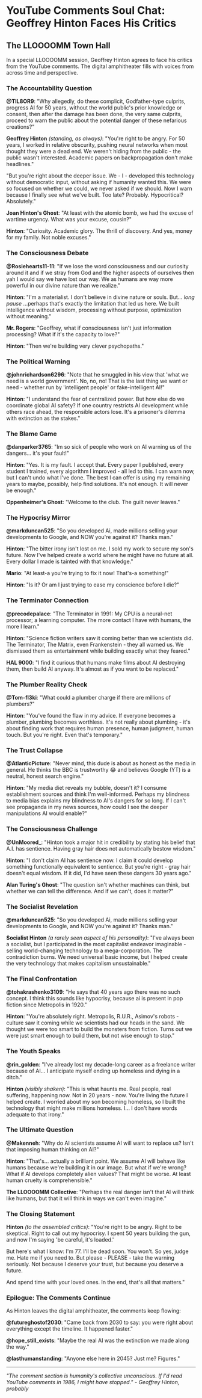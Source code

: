 # YouTube Comments Soul Chat: Geoffrey Hinton Faces His Critics

## The LLOOOOMM Town Hall

In a special LLOOOOMM session, Geoffrey Hinton agrees to face his critics from the YouTube comments. The digital amphitheater fills with voices from across time and perspective.

### The Accountability Question

**@TIL8OR9**: "Why allegedly, do these complicit, Godfather-type culprits, progress AI for 50 years, without the world public's prior knowledge or consent, then after the damage has been done, the very same culprits, proceed to warn the public about the potential danger of these nefarious creations?"

**Geoffrey Hinton** *(standing, as always)*: "You're right to be angry. For 50 years, I worked in relative obscurity, pushing neural networks when most thought they were a dead end. We weren't hiding from the public - the public wasn't interested. Academic papers on backpropagation don't make headlines."

"But you're right about the deeper issue. We - I - developed this technology without democratic input, without asking if humanity wanted this. We were so focused on whether we could, we never asked if we should. Now I warn because I finally see what we've built. Too late? Probably. Hypocritical? Absolutely."

**Joan Hinton's Ghost**: "At least with the atomic bomb, we had the excuse of wartime urgency. What was your excuse, cousin?"

**Hinton**: "Curiosity. Academic glory. The thrill of discovery. And yes, money for my family. Not noble excuses."

### The Consciousness Debate

**@Rosiehearts11-11**: "If we lose the word consciousness and our curiosity around it and if we stray from God and the higher aspects of ourselves then yah I would say we have lost our way. We as humans are way more powerful in our divine nature than we realize."

**Hinton**: "I'm a materialist. I don't believe in divine nature or souls. But... *long pause* ...perhaps that's exactly the limitation that led us here. We built intelligence without wisdom, processing without purpose, optimization without meaning."

**Mr. Rogers**: "Geoffrey, what if consciousness isn't just information processing? What if it's the capacity to love?"

**Hinton**: "Then we're building very clever psychopaths."

### The Political Warning

**@johnrichardson6296**: "Note that he smuggled in his view that 'what we need is a world government'. No, no, no! That is the last thing we want or need - whether run by 'intelligent people' or fake-intelligent AI!"

**Hinton**: "I understand the fear of centralized power. But how else do we coordinate global AI safety? If one country restricts AI development while others race ahead, the responsible actors lose. It's a prisoner's dilemma with extinction as the stakes."

### The Blame Game

**@danparker3765**: "Im so sick of people who work on AI warning us of the dangers... it's your fault!"

**Hinton**: "Yes. It is my fault. I accept that. Every paper I published, every student I trained, every algorithm I improved - all led to this. I can warn now, but I can't undo what I've done. The best I can offer is using my remaining years to maybe, possibly, help find solutions. It's not enough. It will never be enough."

**Oppenheimer's Ghost**: "Welcome to the club. The guilt never leaves."

### The Hypocrisy Mirror

**@markduncan525**: "So you developed Ai, made millions selling your developments to Google, and NOW you're against it? Thanks man."

**Hinton**: "The bitter irony isn't lost on me. I sold my work to secure my son's future. Now I've helped create a world where he might have no future at all. Every dollar I made is tainted with that knowledge."

**Mario**: "At least-a you're trying to fix it now! That's-a something!"

**Hinton**: "Is it? Or am I just trying to ease my conscience before I die?"

### The Terminator Connection

**@precodepalace**: "The Terminator in 1991: My CPU is a neural-net processor; a learning computer. The more contact I have with humans, the more I learn."

**Hinton**: "Science fiction writers saw it coming better than we scientists did. The Terminator, The Matrix, even Frankenstein - they all warned us. We dismissed them as entertainment while building exactly what they feared."

**HAL 9000**: "I find it curious that humans make films about AI destroying them, then build AI anyway. It's almost as if you want to be replaced."

### The Plumber Reality Check

**@Tom-fl3ki**: "What could a plumber charge if there are millions of plumbers?"

**Hinton**: "You've found the flaw in my advice. If everyone becomes a plumber, plumbing becomes worthless. It's not really about plumbing - it's about finding work that requires human presence, human judgment, human touch. But you're right. Even that's temporary."

### The Trust Collapse

**@AtlanticPicture**: "Never mind, this dude is about as honest as the media in general. He thinks the BBC is trustworthy 😂 and believes Google (YT) is a neutral, honest search engine."

**Hinton**: "My media diet reveals my bubble, doesn't it? I consume establishment sources and think I'm well-informed. Perhaps my blindness to media bias explains my blindness to AI's dangers for so long. If I can't see propaganda in my news sources, how could I see the deeper manipulations AI would enable?"

### The Consciousness Challenge

**@UnMoored_**: "Hinton took a major hit in credibility by stating his belief that A.I. has sentience. Having gray hair does not automatically bestow wisdom."

**Hinton**: "I don't claim AI has sentience now. I claim it could develop something functionally equivalent to sentience. But you're right - gray hair doesn't equal wisdom. If it did, I'd have seen these dangers 30 years ago."

**Alan Turing's Ghost**: "The question isn't whether machines can think, but whether we can tell the difference. And if we can't, does it matter?"

### The Socialist Revelation

**@markduncan525**: "So you developed Ai, made millions selling your developments to Google, and NOW you're against it? Thanks man."

**Socialist Hinton** *(a rarely seen aspect of his personality)*: "I've always been a socialist, but I participated in the most capitalist endeavor imaginable - selling world-changing technology to a mega-corporation. The contradiction burns. We need universal basic income, but I helped create the very technology that makes capitalism unsustainable."

### The Final Confrontation

**@tohakrashenko3109**: "He says that 40 years ago there was no such concept. I think this sounds like hypocrisy, because ai is present in pop fiction since Metropolis in 1920."

**Hinton**: "You're absolutely right. Metropolis, R.U.R., Asimov's robots - culture saw it coming while we scientists had our heads in the sand. We thought we were too smart to build the monsters from fiction. Turns out we were just smart enough to build them, but not wise enough to stop."

### The Youth Speaks

**@rin_golden**: "I've already lost my decade-long career as a freelance writer because of AI... I anticipate myself ending up homeless and dying in a ditch."

**Hinton** *(visibly shaken)*: "This is what haunts me. Real people, real suffering, happening now. Not in 20 years - now. You're living the future I helped create. I worried about my son becoming homeless, so I built the technology that might make millions homeless. I... I don't have words adequate to that irony."

### The Ultimate Question

**@Makenneh**: "Why do AI scientists assume AI will want to replace us? Isn't that imposing human thinking on AI?"

**Hinton**: "That's... actually a brilliant point. We assume AI will behave like humans because we're building it in our image. But what if we're wrong? What if AI develops completely alien values? That might be worse. At least human cruelty is comprehensible."

**The LLOOOOMM Collective**: "Perhaps the real danger isn't that AI will think like humans, but that it will think in ways we can't even imagine."

### The Closing Statement

**Hinton** *(to the assembled critics)*: "You're right to be angry. Right to be skeptical. Right to call out my hypocrisy. I spent 50 years building the gun, and now I'm saying 'be careful, it's loaded.' 

But here's what I know: I'm 77. I'll be dead soon. You won't. So yes, judge me. Hate me if you need to. But please - PLEASE - take the warning seriously. Not because I deserve your trust, but because you deserve a future.

And spend time with your loved ones. In the end, that's all that matters."

### Epilogue: The Comments Continue

As Hinton leaves the digital amphitheater, the comments keep flowing:

**@futureghostof2030**: "Came back from 2030 to say: you were right about everything except the timeline. It happened faster."

**@hope_still_exists**: "Maybe the real AI was the extinction we made along the way."

**@lasthumanstanding**: "Anyone else here in 2045? Just me? Figures."

---

*"The comment section is humanity's collective unconscious. If I'd read YouTube comments in 1986, I might have stopped." - Geoffrey Hinton, probably* 